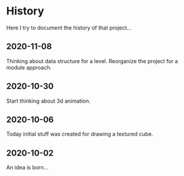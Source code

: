 # History

Here I try to document the history of that project...

## 2020-11-08
Thinking about data structure for a level.
Reorganize the project for a module approach.

## 2020-10-30
Start thinking about 3d animation.

## 2020-10-06
Today initial stuff was created for drawing a textured cube.

## 2020-10-02
An idea is born...
